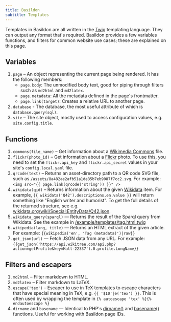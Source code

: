 ```yaml
---
title: Basildon
subtitle: Templates
---
```


Templates in Basildon are all written in the [Twig](https://twig.symfony.com/) templating language.
They can output any format that's required.
Basildon provides a few variables functions, and filters for common website use cases;
these are explained on this page.

## Variables

1. `page` – An object representing the current page being rendered.
   It has the following members:
   * `page.body`: The unmodified body text,
     good for piping through filters such as `md2html` and `md2latex`.
   * `page.metadata`: All the metadata defined in the page's frontmatter.
   * `page.link(target)`: Creates a relative URL to another page.
2. `database` - The database,
   the most useful attribute of which is `database.query(sql)`.
3. `site` – The site object, mostly used to access configuration values, e.g. `site.config.title`.

## Functions

1. `commons(file_name)` – Get information about a [Wikimedia Commons](https://commons.wikimedia.org/) file.
2. `flickr(photo_id)` – Get information about a [Flickr](https://www.flickr.com/) photo.
   To use this, you need to set the `flickr.api_key` and `flickr.api_secret` values
   in your site's `config.local.yaml` file.
3. `qrcode(text)` – Returns an asset-directory path to a QR code SVG file,
   such as `/assets/8a482ae2afb51a1de85b7eb9087f7cc2.svg`.
   For example: `<img src="{{ page.link(qrcode('string')) }}" />`
4. `wikidata(qid)` – Returns information about the given [Wikidata](https://www.wikidata.org/) item.
   For example, `{{ wikidata('Q42').descriptions.en.value }}` will return something like "English writer and humorist".
   To get the full details of the returned structure,
   see e.g. [wikidata.org/wiki/Special:EntityData/Q42.json](https://www.wikidata.org/wiki/Special:EntityData/Q42.json).
5. `wikidata_query(sparql)` — Returns the result of the Sparql query from Wikidata.
   See the example in [/example/templates/tag.html.twig](https://github.com/samwilson/basildon/blob/main/example/templates/tag.html.twig)
6. `wikipedia(lang, title)` — Returns an HTML extract of the given article.
   For example: `{{wikipedia('en', 'Tag (metadata)')|raw}}`
7. `get_json(url)` — Fetch JSON data from any URL.
   For example: `{{get_json('https://api.wikitree.com/api.php?action=getProfile&key=Hall-22337').0.profile.LongName}}`

## Filters and escapers

1. `md2html` – Filter markdown to HTML.
2. `md2latex` – Filter markdown to LaTeX.
3. `escape('tex')` – Escaper to use in TeX templates to escape characters that have special meaning in TeX, e.g. `{{ '$10'|e('tex') }}`.
   This is often used by wrapping the template in `{% autoescape 'tex' %}{% endautoescape %}`
4. `dirname` and `basename` — Identical to PHP's [dirname()](https://www.php.net/manual/en/function.dirname.php)
   and [basename()](https://www.php.net/manual/en/function.basename.php) functions. Useful for working with Basildon page IDs.
